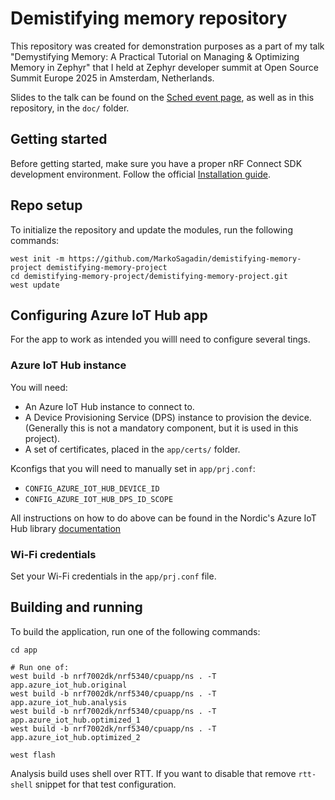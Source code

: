 # Demistifying memory repository

This repository was created for demonstration purposes as a part of my talk
"Demystifying Memory: A Practical Tutorial on Managing & Optimizing Memory in
Zephyr" that I held at Zephyr developer summit at Open Source Summit Europe 2025
in Amsterdam, Netherlands.

Slides to the talk can be found on the
[Sched event page](https://osseu2025.sched.com/event/25Vvc/demystifying-memory-a-practical-tutorial-on-managing-optimizing-memory-in-zephyr-marko-sagadin-irnas),
as well as in this repository, in the `doc/` folder.

## Getting started

Before getting started, make sure you have a proper nRF Connect SDK development
environment. Follow the official
[Installation guide](https://developer.nordicsemi.com/nRF_Connect_SDK/doc/latest/nrf/installation/install_ncs.html).

## Repo setup

To initialize the repository and update the modules, run the following commands:

```shell
west init -m https://github.com/MarkoSagadin/demistifying-memory-project demistifying-memory-project
cd demistifying-memory-project/demistifying-memory-project.git
west update
```

## Configuring Azure IoT Hub app

For the app to work as intended you willl need to configure several tings.

### Azure IoT Hub instance

You will need:

- An Azure IoT Hub instance to connect to.
- A Device Provisioning Service (DPS) instance to provision the device.
  (Generally this is not a mandatory component, but it is used in this project).
- A set of certificates, placed in the `app/certs/` folder.

Kconfigs that you will need to manually set in `app/prj.conf`:

- `CONFIG_AZURE_IOT_HUB_DEVICE_ID`
- `CONFIG_AZURE_IOT_HUB_DPS_ID_SCOPE`

All instructions on how to do above can be found in the Nordic's Azure IoT Hub
library
[documentation](https://docs.nordicsemi.com/bundle/ncs-latest/page/nrf/libraries/networking/azure_iot_hub.html)

### Wi-Fi credentials

Set your Wi-Fi credentials in the `app/prj.conf` file.

## Building and running

To build the application, run one of the following commands:

```shell
cd app

# Run one of:
west build -b nrf7002dk/nrf5340/cpuapp/ns . -T app.azure_iot_hub.original
west build -b nrf7002dk/nrf5340/cpuapp/ns . -T app.azure_iot_hub.analysis
west build -b nrf7002dk/nrf5340/cpuapp/ns . -T app.azure_iot_hub.optimized_1
west build -b nrf7002dk/nrf5340/cpuapp/ns . -T app.azure_iot_hub.optimized_2
```

```shell
west flash
```

Analysis build uses shell over RTT. If you want to disable that remove
`rtt-shell` snippet for that test configuration.
